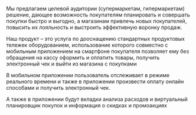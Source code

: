 Мы предлагаем целевой аудитории (супермаркетам, гипермаркетам) решение, дающее возможность покупателям планировать и совершать покупки быстро и выгодно, а магазинам привлечь новых покупателей, повысить их лояльность и выстроить эффективную воронку продаж.
 
Наш продукт – это услуга по дооснащению стандартных продуктовых тележек оборудованием, использование которого совместно с мобильным приложением на смартфоне покупателя позволяет ему без обращения на кассу оформить и оплатить товары, получить электронный чек и выйти из магазина с покупками
 
В мобильном приложении пользователь отслеживает в режиме реального времени и также в приложении произвести оплату онлайн способами и получить электронный чек.
 
А также в приложении будут вкладки анализа расходов и виртуальный планировщик покупок и информация о скидках и промоакциях